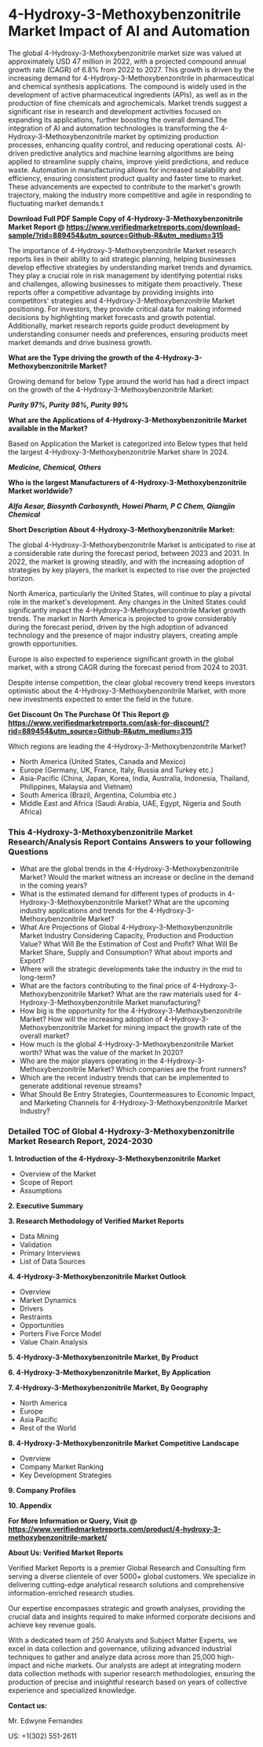 <meta name="title" content="Global 4-Hydroxy-3-Methoxybenzonitrile Market Impact of AI and Automation"><meta name="description" content="The global 4-Hydroxy-3-Methoxybenzonitrile market size was valued at approximately USD 47 million in 2022, with a projected compound annual growth rate (CAGR) of 6.8% fro"><meta name="title" content="4-Hydroxy-3-Methoxybenzonitrile Market Size, Share, Scope, Trends, Growth, Opportunities, Analysis, Forecast"><h1>4-Hydroxy-3-Methoxybenzonitrile Market Impact of AI and Automation</h1>The global 4-Hydroxy-3-Methoxybenzonitrile market size was valued at approximately USD 47 million in 2022, with a projected compound annual growth rate (CAGR) of 6.8% from 2022 to 2027. This growth is driven by the increasing demand for 4-Hydroxy-3-Methoxybenzonitrile in pharmaceutical and chemical synthesis applications. The compound is widely used in the development of active pharmaceutical ingredients (APIs), as well as in the production of fine chemicals and agrochemicals. Market trends suggest a significant rise in research and development activities focused on expanding its applications, further boosting the overall demand.The integration of AI and automation technologies is transforming the 4-Hydroxy-3-Methoxybenzonitrile market by optimizing production processes, enhancing quality control, and reducing operational costs. AI-driven predictive analytics and machine learning algorithms are being applied to streamline supply chains, improve yield predictions, and reduce waste. Automation in manufacturing allows for increased scalability and efficiency, ensuring consistent product quality and faster time to market. These advancements are expected to contribute to the market's growth trajectory, making the industry more competitive and agile in responding to fluctuating market demands.t</p><p id="" class=""><strong>Download Full PDF Sample Copy of 4-Hydroxy-3-Methoxybenzonitrile Market Report @ <a href="https://www.verifiedmarketreports.com/download-sample/?rid=889454&utm_source=Github-R&utm_medium=315" target="_blank">https://www.verifiedmarketreports.com/download-sample/?rid=889454&utm_source=Github-R&utm_medium=315</a></strong></p><p>The importance of&nbsp;4-Hydroxy-3-Methoxybenzonitrile Market research reports lies in their ability to aid strategic planning, helping businesses develop effective strategies by understanding market trends and dynamics. They play a crucial role in risk management by identifying potential risks and challenges, allowing businesses to mitigate them proactively. These reports offer a competitive advantage by providing insights into competitors' strategies and 4-Hydroxy-3-Methoxybenzonitrile Market positioning. For investors, they provide critical data for making informed decisions by highlighting market forecasts and growth potential. Additionally, market research reports guide product development by understanding consumer needs and preferences, ensuring products meet market demands and drive business growth.</p><p><strong>What are the&nbsp;Type driving the growth of the 4-Hydroxy-3-Methoxybenzonitrile Market?</strong></p><p id="" class="">Growing demand for below Type around the world has had a direct impact on the growth of the 4-Hydroxy-3-Methoxybenzonitrile Market:</p><em><strong>Purity 97%, Purity 98%, Purity 99%</strong></em></p><strong>What are the&nbsp;Applications&nbsp;of 4-Hydroxy-3-Methoxybenzonitrile Market available in the Market?</strong></p><p id="" class="">Based on Application the Market is categorized into Below types that held the largest 4-Hydroxy-3-Methoxybenzonitrile Market share In 2024.</p><em><strong>Medicine, Chemical, Others</strong></em></p><strong>Who is the largest Manufacturers of 4-Hydroxy-3-Methoxybenzonitrile Market worldwide?</strong></p><p><em><strong>Alfa Aesar, Biosynth Carbosynth, Howei Pharm, P C Chem, Qiangjin Chemical</strong></em></p><p id="" class=""><strong>Short Description About 4-Hydroxy-3-Methoxybenzonitrile Market:</strong></p><p>The global 4-Hydroxy-3-Methoxybenzonitrile Market is anticipated to rise at a considerable rate during the forecast period, between 2023 and 2031. In 2022, the market is growing steadily, and with the increasing adoption of strategies by key players, the market is expected to rise over the projected horizon.</p><p>North America, particularly the United States, will continue to play a pivotal role in the market's development. Any changes in the United States could significantly impact the 4-Hydroxy-3-Methoxybenzonitrile Market growth trends. The market in North America is projected to grow considerably during the forecast period, driven by the high adoption of advanced technology and the presence of major industry players, creating ample growth opportunities.</p><p>Europe is also expected to experience significant growth in the global market, with a strong CAGR during the forecast period from 2024 to 2031.</p><p>Despite intense competition, the clear global recovery trend keeps investors optimistic about the 4-Hydroxy-3-Methoxybenzonitrile Market, with more new investments expected to enter the field in the future.</p><p id="" class=""><strong>Get Discount On The Purchase Of This Report @ <a href="https://www.verifiedmarketreports.com/ask-for-discount/?rid=889454&utm_source=Github-R&utm_medium=315" target="_blank">https://www.verifiedmarketreports.com/ask-for-discount/?rid=889454&utm_source=Github-R&utm_medium=315</a></strong></p>Which regions are leading the 4-Hydroxy-3-Methoxybenzonitrile Market?</p><ul><li>North America (United States, Canada and Mexico)</li><li>Europe (Germany, UK, France, Italy, Russia and Turkey etc.)</li><li>Asia-Pacific (China, Japan, Korea, India, Australia, Indonesia, Thailand, Philippines, Malaysia and Vietnam)</li><li>South America (Brazil, Argentina, Columbia etc.)</li><li>Middle East and Africa (Saudi Arabia, UAE, Egypt, Nigeria and South Africa)</li></ul><h3 id="" class="">This 4-Hydroxy-3-Methoxybenzonitrile Market Research/Analysis Report Contains Answers to your following Questions</h3><ul><li>What are the global trends in the 4-Hydroxy-3-Methoxybenzonitrile Market? Would the market witness an increase or decline in the demand in the coming years?</li><li>What is the estimated demand for different types of products in 4-Hydroxy-3-Methoxybenzonitrile Market? What are the upcoming industry applications and trends for the 4-Hydroxy-3-Methoxybenzonitrile Market?</li><li>What Are Projections of Global 4-Hydroxy-3-Methoxybenzonitrile Market Industry Considering Capacity, Production and Production Value? What Will Be the Estimation of Cost and Profit? What Will Be Market Share, Supply and Consumption? What about imports and Export?</li><li>Where will the strategic developments take the industry in the mid to long-term?</li><li>What are the factors contributing to the final price of 4-Hydroxy-3-Methoxybenzonitrile Market? What are the raw materials used for 4-Hydroxy-3-Methoxybenzonitrile Market manufacturing?</li><li>How big is the opportunity for the 4-Hydroxy-3-Methoxybenzonitrile Market? How will the increasing adoption of 4-Hydroxy-3-Methoxybenzonitrile Market for mining impact the growth rate of the overall market?</li><li>How much is the global 4-Hydroxy-3-Methoxybenzonitrile Market worth? What was the value of the market In 2020?</li><li>Who are the major players operating in the 4-Hydroxy-3-Methoxybenzonitrile Market? Which companies are the front runners?</li><li>Which are the recent industry trends that can be implemented to generate additional revenue streams?</li><li>What Should Be Entry Strategies, Countermeasures to Economic Impact, and Marketing Channels for 4-Hydroxy-3-Methoxybenzonitrile Market Industry?</li></ul><h3 id="" class="">Detailed TOC of Global 4-Hydroxy-3-Methoxybenzonitrile Market Research Report, 2024-2030</h3><p id="" class=""><strong>1. Introduction of the 4-Hydroxy-3-Methoxybenzonitrile Market</strong></p><ul><li>Overview of the Market</li><li>Scope of Report</li><li>Assumptions</li></ul><p id="" class=""><strong>2. Executive Summary</strong></p><p id="" class=""><strong>3. Research Methodology of Verified Market Reports</strong></p><ul><li>Data Mining</li><li>Validation</li><li>Primary Interviews</li><li>List of Data Sources</li></ul><p id="" class=""><strong>4. 4-Hydroxy-3-Methoxybenzonitrile Market Outlook</strong></p><ul><li>Overview</li><li>Market Dynamics</li><li>Drivers</li><li>Restraints</li><li>Opportunities</li><li>Porters Five Force Model</li><li>Value Chain Analysis</li></ul><p id="" class=""><strong>5. 4-Hydroxy-3-Methoxybenzonitrile Market, By Product</strong></p><p id="" class=""><strong>6. 4-Hydroxy-3-Methoxybenzonitrile Market, By Application</strong></p><p id="" class=""><strong>7. 4-Hydroxy-3-Methoxybenzonitrile Market, By Geography</strong></p><ul><li>North America</li><li>Europe</li><li>Asia Pacific</li><li>Rest of the World</li></ul><p id="" class=""><strong>8. 4-Hydroxy-3-Methoxybenzonitrile Market Competitive Landscape</strong></p><ul><li>Overview</li><li>Company Market Ranking</li><li>Key Development Strategies</li></ul><p id="" class=""><strong>9. Company Profiles</strong></p><p id="" class=""><strong>10. Appendix</strong></p><p id="" class=""><strong>For More Information or Query, Visit @ <a href="https://www.verifiedmarketreports.com/product/4-hydroxy-3-methoxybenzonitrile-market/" target="_blank">https://www.verifiedmarketreports.com/product/4-hydroxy-3-methoxybenzonitrile-market/</a></strong></p><p id="" class=""><strong>About Us: Verified Market Reports</strong></p><p id="" class="">Verified Market Reports is a premier Global Research and Consulting firm serving a diverse clientele of over 5000+ global customers. We specialize in delivering cutting-edge analytical research solutions and comprehensive information-enriched research studies.</p><p id="" class="">Our expertise encompasses strategic and growth analyses, providing the crucial data and insights required to make informed corporate decisions and achieve key revenue goals.</p><p id="" class="">With a dedicated team of 250 Analysts and Subject Matter Experts, we excel in data collection and governance, utilizing advanced industrial techniques to gather and analyze data across more than 25,000 high-impact and niche markets. Our analysts are adept at integrating modern data collection methods with superior research methodologies, ensuring the production of precise and insightful research based on years of collective experience and specialized knowledge.</p><p id="" class=""><strong>Contact us:</strong></p><p id="" class="">Mr. Edwyne Fernandes</p><p id="" class="">US: +1(302) 551-2611</p>